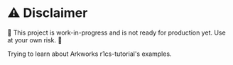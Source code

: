 # ⚠️ Disclaimer
🚧 This project is work-in-progress and is not ready for production yet. Use at your own risk. 🚧

Trying to learn about Arkworks r1cs-tutorial's examples.
